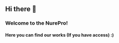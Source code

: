 ## Hi there 👋

### Welcome to the NurePro!
#### Here you can find our works (If you have access) :)
